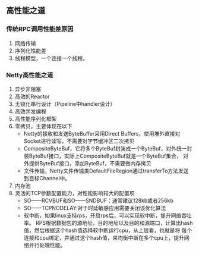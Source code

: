 ## 高性能之道

### 传统RPC调用性能差原因
1. 网络传输
2. 序列化性能差
3. 线程模型，一个连接一个线程。


### Netty高性能之道
1. 异步非阻塞
2. 高效的Reactor
3. 无锁化串行设计（Pipeline中handler设计）
4. 高效并发编程
5. 高性能序列化框架
6. 零拷贝，主要体现在以下
    - Netty的接收和发送ByteBuffer采用Direct Buffers，使用堆外直接对Socket进行读写，不需要对字节缓冲区二次拷贝
    - CompositeByteBuf，它将多个ByteBuf封装成一个ByteBuf，对外统一封装ByteBuf接口，实际上CompositeByteBuf就是一个ByteBuf集合，
        对外提供ByteBuf接口，添加ByteBuf，不需要做内存拷贝
    - 文件传输，Netty文件传输类DefaultFileRegion通过transferTo方法发送到目标Channel中。
7. 内存池
8. 灵活的TCP参数配置能力，对性能影响较大的配置项
    - SO——RCVBUF和SO——SNDBUF：通常建议128kb或者256kb
    - SO——TCPNODELAY:对于时延敏感应用需要关闭该优化算法
    - 软中断，如果linux支持rps，开启rps后，可以实现软中断，提升网络吞吐率。
        RPS根据数据包的源地址，目的地址以及目的和源端口，计算出hash值，然后根据这个hash值选择软中断运行cpu，从上层看，也就是将
        每个连接和cpu绑定，并通过这个hash值，来均衡中断在多个cpu上，提升网络并行处理性能。